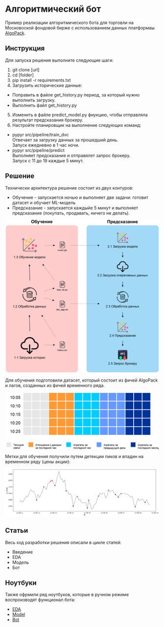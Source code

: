 # Алгоритмический бот

Пример реализации алгоритмического бота для торговли на Московоской фондовой бирже с использованием данных платформаы [AlgoPack](https://www.moex.com/ru/algopack).

## Инструкция
Для запуска решения выполните следующие шаги:
1. git clone [url]
2. cd [folder]
3. pip install -r requirements.txt
4. Загрузить исторические данные:
- Поправить в файле get_history.py период, за который нужно выполнить загрузку.
- Выполнить файл get_history.py
5. Изменить в файле predict_model.py фнукцию, чтобы отправляла результат предсказания брокеру.
6. Настройте планировщик на выполнение следующих команд:
- pypyr src/pipeline/train_dvc </br>
Отвечает за загрузку данных за прошедший день.</br>
Запуск ежедневно в 1 час ночи.
- pypyr src/pipeline/predict </br>
Выполняет предсказание и отправялет запрос брокеру.</br>
Запуск с 11 до 19 каждые 5 минут.


## Решение
Технически архитектура решение состоит из двух контуров:
- Обучение - запускается ночью и выполняет две задачи: готовит датасет и обучает ML-модель
- Предсказание - запускается каждыйе 5 минут и выполняет предсказание (покупать, продавать, ничего не делать).
<p align="center" width="100%">
<img src="https://github.com/slivka83/algopack_simple_bot/blob/main/docs/img/pipeline.png?raw=tru" alt="Архитектура решения" width="500"/>
</p>

Для обучения подготовили датасет, который состоит из фичей AlgoPack и лагов, созданных из фичей временного ряда.
<p align="center" width="100%">
<img src="https://github.com/slivka83/algopack_simple_bot/blob/main/docs/img/dataset.png?raw=true" alt="Датасет" align="center" width="500"/>
</p>

Метки для обучения получили путем детекции пиков и впадин на временном ряду (цены акции):
<p align="center" width="100%">
<img src="https://github.com/slivka83/algopack_simple_bot/blob/main/docs/img/target.png?raw=true" alt="Таргет"/>
</p>

## Статьи
Весь ход разработки решения описали в цикле статей:
- Введение
- EDA
- Модель
- Бот

## Ноутбуки
Также офрмили ряд ноутбуков, которые в ручном режиме воспроизводят функционал бота:
- [EDA](https://github.com/slivka83/algopack_simple_bot/blob/main/notebooks/EDA.ipynb)
- [Model](https://github.com/slivka83/algopack_simple_bot/blob/main/notebooks/Model.ipynb)
- [Bot](https://github.com/slivka83/algopack_simple_bot/blob/main/notebooks/Bot.ipynb)